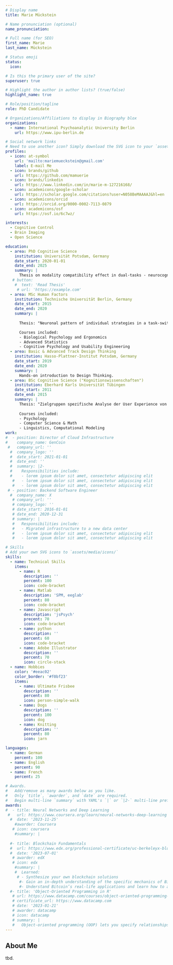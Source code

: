 ```yaml
---
# Display name
title: Marie Mückstein

# Name pronunciation (optional)
name_pronunciation: 

# Full name (for SEO)
first_name: Marie
last_name: Mückstein

# Status emoji
status:
  icon: 

# Is this the primary user of the site?
superuser: true

# Highlight the author in author lists? (true/false)
highlight_name: true

# Role/position/tagline
role: PhD Candidate

# Organizations/Affiliations to display in Biography blox
organizations:
  - name: International Psychoanalytic University Berlin
    url: https://www.ipu-berlin.de

# Social network links
# Need to use another icon? Simply download the SVG icon to your `assets/media/icons/` folder.
profiles:
  - icon: at-symbol
    url: 'mailto:mariemueckstein@gmail.com'
    label: E-mail Me
  - icon: brands/github
    url: https://github.com/mamuerie
  - icon: brands/linkedin
    url: https://www.linkedin.com/in/marie-m-127216168/
  - icon: academicons/google-scholar
    url: https://scholar.google.com/citations?user=N058BeMAAAAJ&hl=en
  - icon: academicons/orcid
    url: https://orcid.org/0000-0002-7113-0879
  - icon: academicons/osf
    url: https://osf.io/6c7wz/

interests:
  - Cognitive Control
  - Brain Imaging
  - Open Science

education:
  - area: PhD Cognitive Science
    institution: Universität Potsdam, Germany
    date_start: 2020-01-01
    date_end: 2025
    summary: |
      Thesis on modality compatibility effect in dual-tasks - neurocognitive mechanisms in the human brain. Supervised by [Prof Christine Stelzel](https://www.ipu-berlin.de/professoren/stelzel-christine/) and [Prof Michael A. Rapp](https://www.uni-potsdam.de/de/soz-praev-med/mitarbeiter/michael-rapp).
   # button:
    #  text: 'Read Thesis'
     # url: 'https://example.com'
  - area: MSc Human Factors
    institution: Technische Universität Berlin, Germany
    date_start: 2015
    date_end: 2020
    summary: |
      
      Thesis: "Neuronal pattern of individual strategies in a task-switching paradigm" (1.3), supervised by Prof. Dietrich Manzey

      Courses included:
      - Biological Psychology and Ergonomics
      - Advanced Statistics
      - Cognitive Psychology and Usability Engineering
  - area: Basic & Advanced Track Design Thinking
    institution: Hasso-Plattner-Institut Potsdam, Germany
    date_start: 2019
    date_end: 2020
    summary: |
      Hands-on introduction to Design Thinking.
  - area: BSc Cognitive Science ("Kognitionswissenschaften")
    institution: Eberhard Karls Universität Tübingen
    date_start: 2011
    date_end: 2015
    summary: |
      Thesis: "Zielgruppen spezifische Analyse der User Experience von einem innovativen Fahrzeugdisplay (Prototyp)" (1.7), supervised by Prof. Arnd Engeln, Prof. Bettina Rolke
      
      Courses included:
      - Psychology
      - Computer Science & Math
      - Linguistics, Computational Modeling
work:
#  - position: Director of Cloud Infrastructure
#    company_name: GenCoin
 #   company_url: ''
  #  company_logo: ''
  #  date_start: 2021-01-01
  #  date_end: ''
  #  summary: |2-
  #    Responsibilities include:
  #    - lorem ipsum dolor sit amet, consectetur adipiscing elit
   #   - lorem ipsum dolor sit amet, consectetur adipiscing elit
   #   - lorem ipsum dolor sit amet, consectetur adipiscing elit
 # - position: Backend Software Engineer
  #  company_name: X
   # company_url: ''
   # company_logo: ''
   # date_start: 2016-01-01
   # date_end: 2020-12-31
   # summary: |
   #   Responsibilities include:
   #   - Migrated infrastructure to a new data center
   #   - lorem ipsum dolor sit amet, consectetur adipiscing elit
   #   - lorem ipsum dolor sit amet, consectetur adipiscing elit

# Skills
# Add your own SVG icons to `assets/media/icons/`
skills:
  - name: Technical Skills
    items:
      - name: R
        description: ''
        percent: 100
        icon: code-bracket
      - name: Matlab
        description: 'SPM, eeglab'
        percent: 80
        icon: code-bracket
      - name: Javascript
        description: 'jsPsych'
        precent: 70
        icon: code-bracket
      - name: python
        description: ''
        percent: 60
        icon: code-bracket
      - name: Adobe Illustrator
        description: ''
        percent: 70
        icon: circle-stack
  - name: Hobbies
    color: '#eeac02'
    color_border: '#f0bf23'
    items:
      - name: Ultimate Frisbee
        description: ''
        percent: 80
        icon: person-simple-walk
      - name: Dogs
        description: ''
        percent: 100
        icon: dog
      - name: Knitting
        description: ''
        percent: 80
        icon: jarn

languages:
  - name: German
    percent: 100
  - name: English
    percent: 90
  - name: French
    percent: 25

# Awards.
#   Add/remove as many awards below as you like.
#   Only `title`, `awarder`, and `date` are required.
#   Begin multi-line `summary` with YAML's `|` or `|2-` multi-line prefix and indent 2 spaces below.
awards:
#  - title: Neural Networks and Deep Learning
 #   url: https://www.coursera.org/learn/neural-networks-deep-learning
  #  date: '2023-11-25'
    #awarder: Coursera
   # icon: coursera
    #summary: |
      
  #- title: Blockchain Fundamentals
  #  url: https://www.edx.org/professional-certificate/uc-berkeleyx-blockchain-fundamentals
  #  date: '2023-07-01'
   # awarder: edX
   # icon: edx
    #summary: |
    #  Learned:
     # - Synthesize your own blockchain solutions
      #- Gain an in-depth understanding of the specific mechanics of Bitcoin
      #- Understand Bitcoin’s real-life applications and learn how to attack and destroy Bitcoin, Ethereum, smart contracts and Dapps, and alternatives to Bitcoin’s Proof-of-Work consensus algorithm
  #- title: 'Object-Oriented Programming in R'
   # url: https://www.datacamp.com/courses/object-oriented-programming-with-s3-and-r6-in-r
   # certificate_url: https://www.datacamp.com
   # date: '2023-01-21'
   # awarder: datacamp
   # icon: datacamp
   # summary: |
   #   Object-oriented programming (OOP) lets you specify relationships between functions and the objects that they can act on, helping you manage complexity in your code. This is an intermediate level course, providing an introduction to OOP, using the S3 and R6 systems. S3 is a great day-to-day R programming tool that simplifies some of the functions that you write. R6 is especially useful for industry-specific analyses, working with web APIs, and building GUIs.
---
```


## About Me

tbd.
